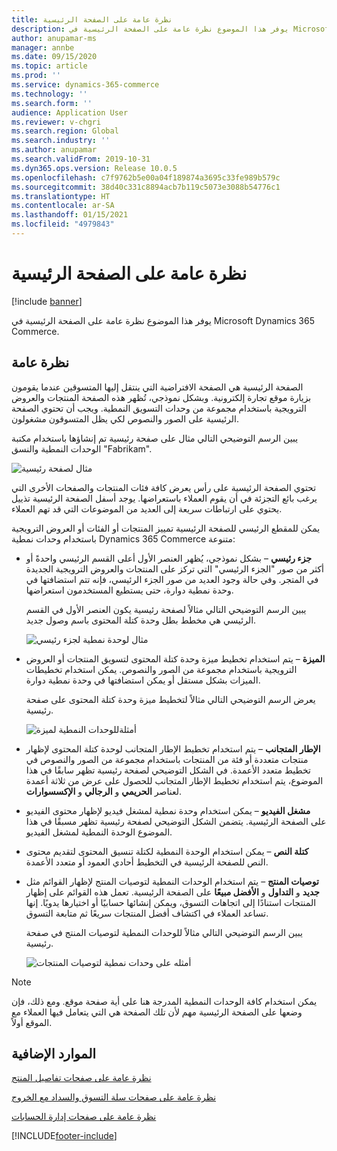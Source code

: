 ```yaml
---
title: نظرة عامة على الصفحة الرئيسية
description: يوفر هذا الموضوع نظرة عامة على الصفحة الرئيسية في Microsoft Dynamics 365 Commerce.
author: anupamar-ms
manager: annbe
ms.date: 09/15/2020
ms.topic: article
ms.prod: ''
ms.service: dynamics-365-commerce
ms.technology: ''
ms.search.form: ''
audience: Application User
ms.reviewer: v-chgri
ms.search.region: Global
ms.search.industry: ''
ms.author: anupamar
ms.search.validFrom: 2019-10-31
ms.dyn365.ops.version: Release 10.0.5
ms.openlocfilehash: c7f9762b5e00a04f189874a3695c33fe989b579c
ms.sourcegitcommit: 38d40c331c8894acb7b119c5073e3088b54776c1
ms.translationtype: HT
ms.contentlocale: ar-SA
ms.lasthandoff: 01/15/2021
ms.locfileid: "4979843"
---
```

# <a name="home-page-overview"></a>نظرة عامة على الصفحة الرئيسية

[!include [banner](includes/banner.md)]

يوفر هذا الموضوع نظرة عامة على الصفحة الرئيسية في Microsoft Dynamics 365 Commerce.

## <a name="overview"></a>نظرة عامة

الصفحة الرئيسية هي الصفحة الافتراضية التي ينتقل إليها المتسوقين عندما يقومون بزيارة موقع تجارة إلكترونية. وبشكل نموذجي، تُظهر هذه الصفحة المنتجات والعروض الترويجية باستخدام مجموعة من وحدات التسويق النمطية. ويجب أن تحتوي الصفحة الرئيسية على الصور والنصوص لكي يظل المتسوقون مشغولون.

يبين الرسم التوضيحي التالي مثال على صفحة رئيسية تم إنشاؤها باستخدام مكتبة الوحدات النمطية والنسق "Fabrikam".

![مثال لصفحة رئيسية](./media/Homepage2.PNG)

تحتوي الصفحة الرئيسية على رأس يعرض كافة فئات المنتجات والصفحات الأخرى التي يرغب بائع التجزئة في أن يقوم العملاء باستعراضها. يوجد أسفل الصفحة الرئيسية تذييل يحتوي على ارتباطات سريعة إلى العديد من الموضوعات التي قد تهم العملاء.

يمكن للمقطع الرئيسي للصفحة الرئيسية تمييز المنتجات أو الفئات أو العروض الترويجية باستخدام وحدات نمطية Dynamics 365 Commerce متنوعة:

- **جزء رئيسي** – بشكل نموذجي، يُظهر العنصر الأول أعلى القسم الرئيسي واحدةً أو أكثر من صور "الجزء الرئيسي" التي تركز على المنتجات والعروض الترويجية الجديدة في المتجر. وفي حالة وجود العديد من صور الجزء الرئيسي، فإنه تتم استضافتها في وحدة نمطية دوارة، حتى يستطيع المستخدمون استعراضها.

    يبين الرسم التوضيحي التالي مثالاً لصفحة رئيسية يكون العنصر الأول في القسم الرئيسي هي مخطط بطل وحدة كتلة المحتوى باسم وصول جديد.

    ![مثال لوحدة نمطية لجزء رئيسي](./media/Hero.PNG)

- **الميزة** – يتم استخدام تخطيط ميزة وحدة كتلة المحتوى لتسويق المنتجات أو العروض الترويجية باستخدام مجموعة من الصور والنصوص. يمكن استخدام تخطيطات الميزات بشكل مستقل أو يمكن استضافتها في وحدة نمطية دوارة.

    يعرض الرسم التوضيحي التالي مثالاً لتخطيط ميزة وحدة كتلة المحتوى على صفحة رئيسية.

    ![أمثلةللوحدات النمطية لميزة](./media/Feature.PNG)

- **الإطار المتجانب** – يتم استخدام تخطيط الإطار المتجانب لوحدة كتلة المحتوى لإظهار منتجات متعددة أو فئة من المنتجات باستخدام مجموعة من الصور والنصوص في تخطيط متعدد الأعمدة. في الشكل التوضيحي لصفحة رئيسية تظهر سابقًا في هذا الموضوع، يتم استخدام تخطيط الإطار المتجانب للحصول على عرض من ثلاثة أعمدة لعناصر **الحريمي** و **الرجالي** و **الإكسسوارات**.
- **مشغل الفيديو** – يمكن استخدام وحدة نمطية لمشغل فيديو لإظهار محتوى الفيديو على الصفحة الرئيسية. يتضمن الشكل التوضيحي لصفحة رئيسية تظهر مسبقًا في هذا الموضوع الوحدة النمطية لمشغل الفيديو.
- **كتلة النص** – يمكن استخدام الوحدة النمطية لكتلة تنسيق المحتوى لتقديم محتوى النص للصفحة الرئيسية في التخطيط أحادي العمود أو متعدد الأعمدة.
- **توصيات المنتج** – يتم استخدام الوحدات النمطية لتوصيات المنتج لإظهار القوائم مثل **جديد** و **التداول** و **الأفضل مبيعًا** على الصفحة الرئيسية. تعمل هذه القوائم على إظهار المنتجات استنادًا إلى اتجاهات التسوق، ويمكن إنشائها حسابيًا أو اختيارها يدويًا. إنها تساعد العملاء في اكتشاف أفضل المنتجات سريعًا ثم متابعة التسوق.

    يبين الرسم التوضيحي التالي مثالاً للوحدات النمطية لتوصيات المنتج في صفحة رئيسية.

    ![أمثله على وحدات نمطية لتوصيات المنتجات](./media/Recommendations.PNG)

> [!NOTE]
> يمكن استخدام كافة الوحدات النمطية المدرجة هنا على أية صفحة موقع. ومع ذلك، فإن وضعها على الصفحة الرئيسية مهم لأن تلك الصفحة هي التي يتعامل فيها العملاء مع الموقع أولاً.

## <a name="additional-resources"></a>الموارد الإضافية

[نظرة عامة على صفحات تفاصيل المنتج](quick-tour-pdp.md)

[نظرة عامة على صفحات سلة التسوق والسداد مع الخروج](quick-tour-cart-checkout.md)

[نظرة عامة على صفحات إدارة الحسابات](quick-tour-account-management.md)


[!INCLUDE[footer-include](../includes/footer-banner.md)]